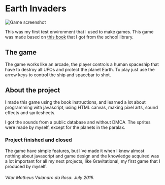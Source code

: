 # Earth Invaders
![Game screenshot](https://user-images.githubusercontent.com/50156875/102087616-92dbe380-3df8-11eb-8ddd-040caedd77ce.jpg)

This was my first test environment that I used to make games. This game was made based on [this book](https://www.amazon.com.br/Desenvolva-jogos-HTML5-Canvas-JavaScript-ebook/dp/B01B6MBNE2/ref=asc_df_B01B6MBNE2/) that I got from the school library.

## The game

The game works like an arcade, the player controls a human spaceship that have to destroy all UFOs and protect the planet Earth. To play just use the arrow keys to control the ship and spacebar to shot.

## About the project
I made this game using the book instructions, and learned a lot about programming with javascript, using HTML canvas, making pixel arts, sound effects and spritesheets.

I got the sounds from a public database and without DMCA. The sprites were made by myself, except for the planets in the paralax.

### Project finished and closed
The game have simple features, but I've made it when I knew almost nothing about javascript and game design and the knowledge acquired was a lot important for all my next projects, like Gravitational, my first game that I produced by myself.

###### Vitor Matheus Valandro da Rosa. July 2019.
